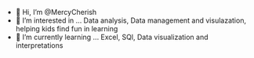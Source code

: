- 👋 Hi, I’m @MercyCherish
- 👀 I’m interested in ... Data analysis, Data management and visulazation, helping kids find fun in learning
- 🌱 I’m currently learning ... Excel, SQl, Data visualization and interpretations 
<!-- 💞️ I’m looking to collaborate on ...
- 📫 How to reach me ...mercyonyiaocha@gmail.com
<!-- 😄 Pronouns: ...
- ⚡ Fun fact: ... I love the Lord. I enjoy reading, cooking,traveling to visit places and their landmarks, spending time with my family

<!---
MercyCherish/MercyCherish is a ✨ special ✨ repository because its `README.md` (this file) appears on your GitHub profile.
You can click the Preview link to take a look at your changes.
--->
